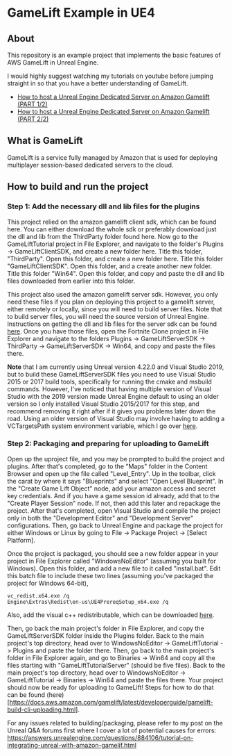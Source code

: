 # GameLift Example in UE4

## About
This repository is an example project that implements the basic features of AWS GameLift in Unreal Engine.

I would highly suggest watching my tutorials on youtube before jumping straight in so that you have a better understanding of GameLift.

- [How to host a Unreal Engine Dedicated Server on Amazon Gamelift (PART 1/2)](https://youtu.be/Iq2LpwXogTw)
- [How to host a Unreal Engine Dedicated Server on Amazon Gamelift (PART 2/2)](https://youtu.be/2I8JDeMGkgc)

## What is GameLift

GameLift is a service fully managed by Amazon that is used for deploying multiplayer session-based dedicated servers to the cloud.

## How to build and run the project

### Step 1: Add the necessary dll and lib files for the plugins

This project relied on the amazon gamelift client sdk, which can be found here. You can either download the whole sdk or preferably download just the dll and lib from the ThirdParty folder found here. Now go to the GameLiftTutorial project in File Explorer, and navigate to the folder's Plugins -> GameLiftClientSDK, and create a new folder here. Title this folder, "ThirdParty". Open this folder, and create a new folder here. Title this folder "GameLiftClientSDK". Open this folder, and a create another new folder. Title this folder "Win64". Open this folder, and copy and paste the dll and lib files downloaded from earlier into this folder.

This project also used the amazon gamelift server sdk. However, you only need these files if you plan on deploying this project to a gamelift server, either remotely or locally, since you will need to build server files. Note that to build server files, you will need the source version of Unreal Engine. Instructions on getting the dll and lib files for the server sdk can be found [here](https://docs.aws.amazon.com/gamelift/latest/developerguide/integration-engines-setup-unreal.html). Once you have those files, open the Fortnite Clone project in File Explorer and navigate to the folders Plugins -> GameLiftServerSDK -> ThirdParty -> GameLiftServerSDK -> Win64, and copy and paste the files there.

**Note** that I am currently using Unreal version 4.22.0 and Visual Studio 2019, but to build these GameLiftServerSDK files you need to use Visual Studio 2015 or 2017 build tools, specifically for running the cmake and msbuild commands. However, I've noticed that having multiple version of Visual Studio with the 2019 version made Unreal Engine default to using an older version so I only installed Visual Studio 2015/2017 for this step, and recommend removing it right after if it gives you problems later down the road. Using an older version of Visual Studio may involve having to adding a VCTargetsPath system environment variable, which I go over [here](https://answers.unrealengine.com/questions/884106/tutorial-on-integrating-unreal-with-amazon-gamelif.html).

### Step 2: Packaging and preparing for uploading to GameLift

Open up the uproject file, and you may be prompted to build the project and plugins. After that's completed, go to the "Maps" folder in the Content Browser and open up the file called "Level_Entry". Up in the toolbar, click the carat by where it says "Blueprints" and select "Open Level Blueprint". In the "Create Game Lift Object" node, add your amazon access and secret key credentials. And if you have a game session id already, add that to the "Create Player Session" node. If not, then add this later and repackage the project. After that's completed, open Visual Studio and compile the project only in both the "Development Editor" and "Development Server" configurations. Then, go back to Unreal Engine and package the project for either Windows or Linux by going to File -> Package Project -> [Select Platform].

Once the project is packaged, you should see a new folder appear in your project in File Explorer called "WindowsNoEditor" (assuming you built for Windows). Open this folder, and add a new file to it called "install.bat". Edit this batch file to include these two lines (assuming you've packaged the project for Windows 64-bit),

```
vc_redist.x64.exe /q
Engine\Extras\Redist\en-us\UE4PrereqSetup_x64.exe /q
```
Also, add the visual c++ redistributable, which can be downloaded [here](https://support.microsoft.com/en-us/help/2977003/the-latest-supported-visual-c-downloads).

Then, go back the main project's folder in File Explorer, and copy the GameLiftServerSDK folder inside the Plugins folder. Back to the main project's top directory, head over to WindowsNoEditor -> GameLiftTutorial -> Plugins and paste the folder there. Then, go back to the main project's folder in File Explorer again, and go to Binaries -> Win64 and copy all the files starting with "GameLiftTutorialServer" (should be five files). Back to the main project's top directory, head over to WindowsNoEditor -> GameLiftTutorial -> Binaries -> Win64 and paste the files there. Your project should now be ready for uploading to GameLift! Steps for how to do that can be found (here)[https://docs.aws.amazon.com/gamelift/latest/developerguide/gamelift-build-cli-uploading.html].

For any issues related to building/packaging, please refer to my post on the Unreal Q&A forums first where I cover a lot of potential causes for errors: https://answers.unrealengine.com/questions/884106/tutorial-on-integrating-unreal-with-amazon-gamelif.html
